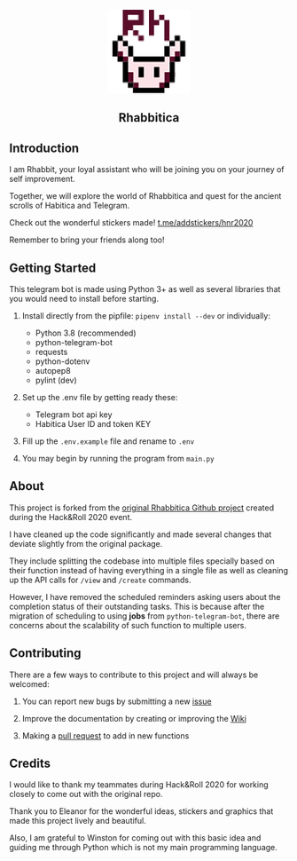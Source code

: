 <p align="center">
  <img alt="Icon of Rhbbitica bot" src="img/icon.png">
</p>

<h2 align="center">
  Rhabbitica
</h3>

## Introduction
I am Rhabbit, your loyal assistant who will be joining you on your journey of self improvement.

Together, we will explore the world of Rhabbitica and quest for the ancient scrolls of Habitica and Telegram.

Check out the wonderful stickers made!
[t.me/addstickers/hnr2020](https://t.me/addstickers/hnr2020)

Remember to bring your friends along too!

## Getting Started
This telegram bot is made using Python 3+ as well as several libraries that you would need to install before starting.

1. Install directly from the pipfile: `pipenv install --dev` or individually:
    * Python 3.8 (recommended)
    * python-telegram-bot
    * requests
    * python-dotenv
    * autopep8
    * pylint (dev)

2. Set up the .env file by getting ready these:
    * Telegram bot api key
    * Habitica User ID and token KEY

3. Fill up the `.env.example` file and rename to `.env`

4. You may begin by running the program from `main.py`

## About
This project is forked from the [original Rhabbitica Github project](https://github.com/ElasticBottle/hackAndRoll2020) created during the Hack&Roll 2020 event.

I have cleaned up the code significantly and made several changes that deviate slightly from the original package.

They include splitting the codebase into multiple files specially based on their function instead of having everything in a single file as well as cleaning up the API calls for `/view` and `/create` commands.

However, I have removed the scheduled reminders asking users about the completion status of their outstanding tasks. This is because after the migration of scheduling to using **jobs** from `python-telegram-bot`, there are concerns about the scalability of such function to multiple users.

## Contributing
There are a few ways to contribute to this project and will always be welcomed:
1. You can report new bugs by submitting a new [issue](https://github.com/wonyk/hackAndRoll2020/issues)

2. Improve the documentation by creating or improving the [Wiki](https://github.com/wonyk/hackAndRoll2020/wiki)

3. Making a [pull request](https://github.com/wonyk/hackAndRoll2020/pulls) to add in new functions

## Credits
I would like to thank my teammates during Hack&Roll 2020 for working closely to come out with the original repo.

Thank you to Eleanor for the wonderful ideas, stickers and graphics that made this project lively and beautiful.

Also, I am grateful to Winston for coming out with this basic idea and guiding me through Python which is not my main programming language.
